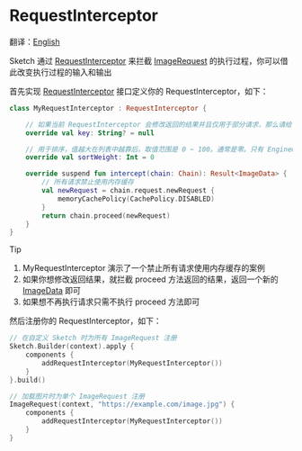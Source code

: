 # RequestInterceptor

翻译：[English](request_interceptor.md)

Sketch 通过 [RequestInterceptor] 来拦截 [ImageRequest] 的执行过程，你可以借此改变执行过程的输入和输出

首先实现 [RequestInterceptor] 接口定义你的 RequestInterceptor，如下：

```kotlin
class MyRequestInterceptor : RequestInterceptor {

    // 如果当前 RequestInterceptor 会修改返回的结果并且仅用于部分请求，那么请给一个不重复的 key 用于构建缓存 key，否则给 null 即可
    override val key: String? = null

    // 用于排序，值越大在列表中越靠后。取值范围是 0 ~ 100。通常是零。只有 EngineRequestInterceptor 可以是 100
    override val sortWeight: Int = 0

    override suspend fun intercept(chain: Chain): Result<ImageData> {
        // 所有请求禁止使用内存缓存
        val newRequest = chain.request.newRequest {
            memoryCachePolicy(CachePolicy.DISABLED)
        }
        return chain.proceed(newRequest)
    }
}
```

> [!TIP]
> 1. MyRequestInterceptor 演示了一个禁止所有请求使用内存缓存的案例
> 2. 如果你想修改返回结果，就拦截 proceed 方法返回的结果，返回一个新的 [ImageData] 即可
> 3. 如果想不再执行请求只需不执行 proceed 方法即可

然后注册你的 RequestInterceptor，如下：

```kotlin
// 在自定义 Sketch 时为所有 ImageRequest 注册
Sketch.Builder(context).apply {
    components {
        addRequestInterceptor(MyRequestInterceptor())
    }
}.build()

// 加载图片时为单个 ImageRequest 注册
ImageRequest(context, "https://example.com/image.jpg") {
    components {
        addRequestInterceptor(MyRequestInterceptor())
    }
}
```

[RequestInterceptor]: ../sketch-core/src/commonMain/kotlin/com/github/panpf/sketch/request/RequestInterceptor.kt

[ImageRequest]: ../sketch-core/src/commonMain/kotlin/com/github/panpf/sketch/request/ImageRequest.common.kt

[ImageResult]: ../sketch-core/src/commonMain/kotlin/com/github/panpf/sketch/request/ImageResult.kt

[ImageData]: ../sketch-core/src/commonMain/kotlin/com/github/panpf/sketch/request/ImageData.kt